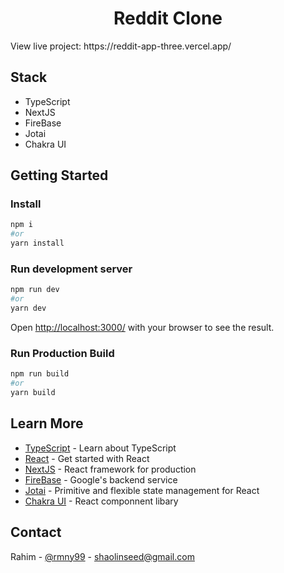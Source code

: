 
<h1 align="center">Reddit Clone</h1>
View live project: https://reddit-app-three.vercel.app/

## Stack

<ul>
<li>TypeScript</li>
<li>NextJS</li>
<li>FireBase</li>
<li>Jotai</li>
<li>Chakra UI</li>
</ul>

<!-- Getting Started -->
## Getting Started



### Install
  ```sh
  npm i
  #or
  yarn install
  ```

### Run development server
  ```sh
  npm run dev
  #or
  yarn dev
  ```
  Open [http://localhost:3000/](http://localhost:3000/) with your browser to see the result.

### Run Production Build 
  ```sh
  npm run build
  #or
  yarn build
  ```

## Learn More
- [TypeScript](https://www.typescriptlang.org/) - Learn about TypeScript
- [React](https://reactjs.org/docs/getting-started.html) - Get started with React
- [NextJS](https://nextjs.org/) - React framework for production
- [FireBase](https://firebase.google.com/) - Google's backend service 
- [Jotai](https://jotai.org/) - Primitive and flexible state management for React
- [Chakra UI](https://chakra-ui.com/) - React componnent libary




<!-- CONTACT -->
## Contact

Rahim - [@rmny99](https://twitter.com/rmny99) - shaolinseed@gmail.com
